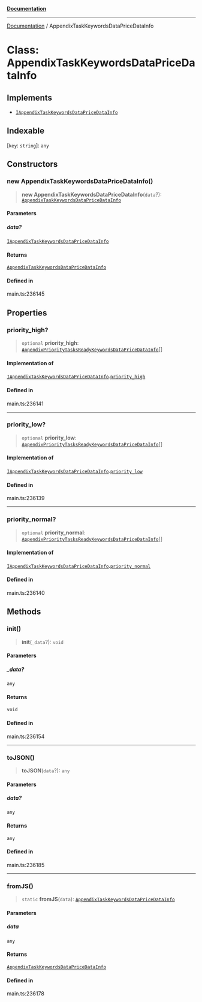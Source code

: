 [**Documentation**](../README.md)

***

[Documentation](../README.md) / AppendixTaskKeywordsDataPriceDataInfo

# Class: AppendixTaskKeywordsDataPriceDataInfo

## Implements

- [`IAppendixTaskKeywordsDataPriceDataInfo`](../interfaces/IAppendixTaskKeywordsDataPriceDataInfo.md)

## Indexable

 \[`key`: `string`\]: `any`

## Constructors

### new AppendixTaskKeywordsDataPriceDataInfo()

> **new AppendixTaskKeywordsDataPriceDataInfo**(`data`?): [`AppendixTaskKeywordsDataPriceDataInfo`](AppendixTaskKeywordsDataPriceDataInfo.md)

#### Parameters

##### data?

[`IAppendixTaskKeywordsDataPriceDataInfo`](../interfaces/IAppendixTaskKeywordsDataPriceDataInfo.md)

#### Returns

[`AppendixTaskKeywordsDataPriceDataInfo`](AppendixTaskKeywordsDataPriceDataInfo.md)

#### Defined in

main.ts:236145

## Properties

### priority\_high?

> `optional` **priority\_high**: [`AppendixPriorityTasksReadyKeywordsDataPriceDataInfo`](AppendixPriorityTasksReadyKeywordsDataPriceDataInfo.md)[]

#### Implementation of

[`IAppendixTaskKeywordsDataPriceDataInfo`](../interfaces/IAppendixTaskKeywordsDataPriceDataInfo.md).[`priority_high`](../interfaces/IAppendixTaskKeywordsDataPriceDataInfo.md#priority_high)

#### Defined in

main.ts:236141

***

### priority\_low?

> `optional` **priority\_low**: [`AppendixPriorityTasksReadyKeywordsDataPriceDataInfo`](AppendixPriorityTasksReadyKeywordsDataPriceDataInfo.md)[]

#### Implementation of

[`IAppendixTaskKeywordsDataPriceDataInfo`](../interfaces/IAppendixTaskKeywordsDataPriceDataInfo.md).[`priority_low`](../interfaces/IAppendixTaskKeywordsDataPriceDataInfo.md#priority_low)

#### Defined in

main.ts:236139

***

### priority\_normal?

> `optional` **priority\_normal**: [`AppendixPriorityTasksReadyKeywordsDataPriceDataInfo`](AppendixPriorityTasksReadyKeywordsDataPriceDataInfo.md)[]

#### Implementation of

[`IAppendixTaskKeywordsDataPriceDataInfo`](../interfaces/IAppendixTaskKeywordsDataPriceDataInfo.md).[`priority_normal`](../interfaces/IAppendixTaskKeywordsDataPriceDataInfo.md#priority_normal)

#### Defined in

main.ts:236140

## Methods

### init()

> **init**(`_data`?): `void`

#### Parameters

##### \_data?

`any`

#### Returns

`void`

#### Defined in

main.ts:236154

***

### toJSON()

> **toJSON**(`data`?): `any`

#### Parameters

##### data?

`any`

#### Returns

`any`

#### Defined in

main.ts:236185

***

### fromJS()

> `static` **fromJS**(`data`): [`AppendixTaskKeywordsDataPriceDataInfo`](AppendixTaskKeywordsDataPriceDataInfo.md)

#### Parameters

##### data

`any`

#### Returns

[`AppendixTaskKeywordsDataPriceDataInfo`](AppendixTaskKeywordsDataPriceDataInfo.md)

#### Defined in

main.ts:236178
